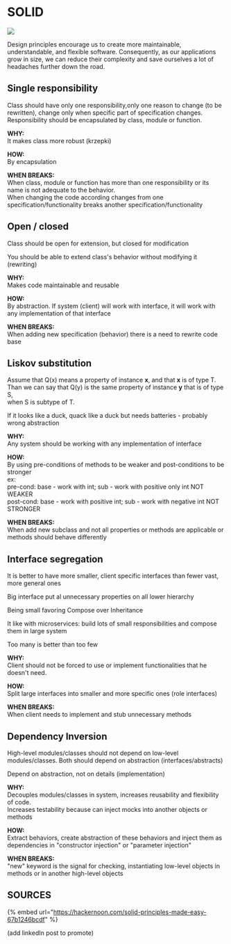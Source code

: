 # SOLID

![](../../.gitbook/assets/solid_poster_small.png)

Design principles encourage us to create more maintainable, understandable, and flexible software. Consequently, as our applications grow in size, we can reduce their complexity and save ourselves a lot of headaches further down the road.

## Single responsibility

Class should have only one responsibility,only one reason to change \(to be rewritten\), change only when specific part of specification changes. Responsibility should be encapsulated by class, module or function.

**WHY:**  
It makes class more robust \(krzepki\)

**HOW:**  
By encapsulation

**WHEN BREAKS:**  
When class, module or function has more than one responsibility or its name is not adequate to the behavior.  
When changing the code according changes from one specification/functionality breaks another specification/functionality

## Open / closed

Class should be open for extension, but closed for modification

You should be able to extend class's behavior without modifying it \(rewriting\)

**WHY:**  
Makes code maintainable and reusable

**HOW:**  
By abstraction. If system \(client\) will work with interface, it will work with any implementation of that interface

**WHEN BREAKS:**  
When adding new specification \(behavior\) there is a need to rewrite code base

## Liskov substitution

Assume that Q\(x\) means a property of instance **x**, and that **x** is of type T.  
Than we can say that Q\(y\) is the same property of instance **y** that is of type S,  
when S is subtype of T.

If it looks like a duck, quack like a duck but needs batteries - probably wrong abstraction

**WHY:**  
Any system should be working with any implementation of interface

**HOW:**   
By using pre-conditions of methods to be weaker and post-conditions to be stronger  
ex:   
pre-cond: base - work with int; sub - work with positive only int NOT WEAKER  
post-cond: base - work with positive int; sub - work with negative int NOT STRONGER

**WHEN BREAKS:**  
When add new subclass and not all properties or methods are applicable or methods should behave differently

## Interface segregation

It is better to have more smaller, client specific interfaces than fewer vast, more general ones

Big interface put al unnecessary properties on all lower hierarchy

Being small favoring Compose over Inheritance

It like with microservices: build lots of small responsibilities and compose them in large system

Too many is better than too few

**WHY:**  
Client should not be forced to use or implement functionalities that he doesn't need.

**HOW:**  
Split large interfaces into smaller and more specific ones \(role interfaces\)

**WHEN BREAKS:**  
When client needs to implement and stub unnecessary methods

## Dependency Inversion

High-level modules/classes should not depend on low-level modules/classes. Both should depend on abstraction \(interfaces/abstracts\)

Depend on abstraction, not on details \(implementation\)

**WHY:**  
Decouples modules/classes in system, increases reusability and flexibility of code.  
Increases testability because can inject mocks into another objects or methods

**HOW:**  
Extract behaviors, create abstraction of these behaviors and inject them as dependencies in "constructor injection" or "parameter injection"

**WHEN BREAKS:**  
"new" keyword is the signal for checking, instantiating low-level objects in methods or in another high-level objects

## SOURCES

{% embed url="https://hackernoon.com/solid-principles-made-easy-67b1246bcdf" %}

\(add linkedIn post to promote\)

